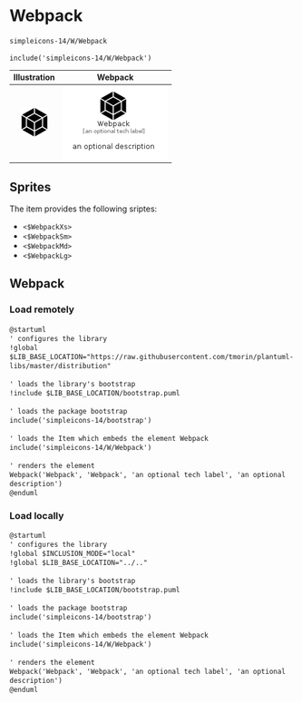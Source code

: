 # Webpack


```text
simpleicons-14/W/Webpack
```

```text
include('simpleicons-14/W/Webpack')
```



| Illustration | Webpack |
| :---: | :---: |
| ![illustration for Illustration](../../simpleicons-14/W/Webpack.png) | ![illustration for Webpack](../../simpleicons-14/W/Webpack.Local.png) |



## Sprites
The item provides the following sriptes:

- `<$WebpackXs>`
- `<$WebpackSm>`
- `<$WebpackMd>`
- `<$WebpackLg>`





## Webpack

### Load remotely
```plantuml
@startuml
' configures the library
!global $LIB_BASE_LOCATION="https://raw.githubusercontent.com/tmorin/plantuml-libs/master/distribution"

' loads the library's bootstrap
!include $LIB_BASE_LOCATION/bootstrap.puml

' loads the package bootstrap
include('simpleicons-14/bootstrap')

' loads the Item which embeds the element Webpack
include('simpleicons-14/W/Webpack')

' renders the element
Webpack('Webpack', 'Webpack', 'an optional tech label', 'an optional description')
@enduml
```

### Load locally
```plantuml
@startuml
' configures the library
!global $INCLUSION_MODE="local"
!global $LIB_BASE_LOCATION="../.."

' loads the library's bootstrap
!include $LIB_BASE_LOCATION/bootstrap.puml

' loads the package bootstrap
include('simpleicons-14/bootstrap')

' loads the Item which embeds the element Webpack
include('simpleicons-14/W/Webpack')

' renders the element
Webpack('Webpack', 'Webpack', 'an optional tech label', 'an optional description')
@enduml
```

